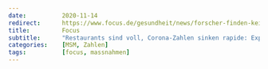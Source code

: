 ```yaml
---
date:          2020-11-14
redirect:      https://www.focus.de/gesundheit/news/forscher-finden-keine-erklaerung-restaurant-sind-voll-corona-zahlen-sinken-rapide-experten-staunen-ueber-wunder-von-madrid_id_12658968.html
title:         Focus
subtitle:      "Restaurants sind voll, Corona-Zahlen sinken rapide: Experten staunen über 'Wunder von Madrid'"
categories:    [MSM, Zahlen]
tags:          [focus, massnahmen]
---
```

